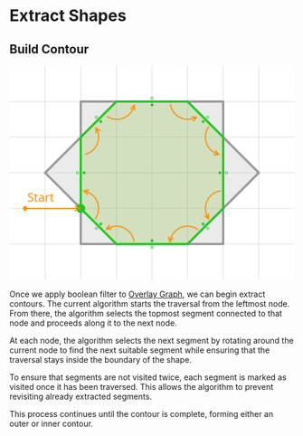 # Extract Shapes

## Build Contour
![Example](extract_contour.svg)

Once we apply boolean filter to [Overlay Graph](../overlay_graph/overlay_graph.md), we can begin extract contours. The current algorithm starts the traversal from the leftmost node. From there, the algorithm selects the topmost segment connected to that node and proceeds along it to the next node.

At each node, the algorithm selects the next segment by rotating around the current node to find the next suitable segment while ensuring that the traversal stays inside the boundary of the shape.

To ensure that segments are not visited twice, each segment is marked as visited once it has been traversed. This allows the algorithm to prevent revisiting already extracted segments.

This process continues until the contour is complete, forming either an outer or inner contour.
